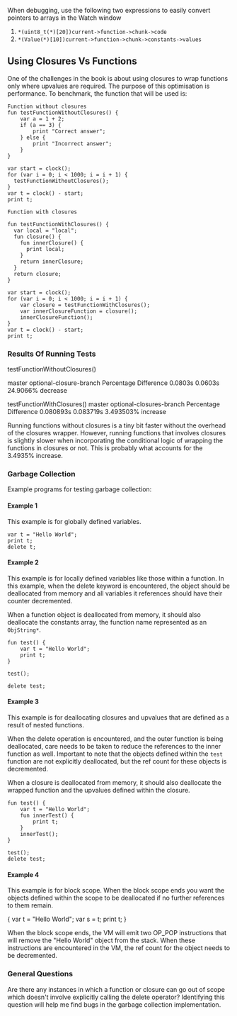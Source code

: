 When debugging, use the following two expressions to easily convert pointers to arrays in the Watch window

1. `*(uint8_t(*)[20])current->function->chunk->code`
2. `*(Value(*)[10])current->function->chunk->constants->values`

## Using Closures Vs Functions
One of the challenges in the book is about using closures to wrap functions only where upvalues are required. The purpose of this optimisation is performance.
To benchmark, the function that will be used is:

```
Function without closures
fun testFunctionWithoutClosures() {
    var a = 1 + 2;
    if (a == 3) {
        print "Correct answer";
    } else {
        print "Incorrect answer";
    }
}

var start = clock();
for (var i = 0; i < 1000; i = i + 1) {
  testFunctionWithoutClosures();
}
var t = clock() - start;
print t;

Function with closures

fun testFunctionWithClosures() {
  var local = "local";
  fun closure() {
    fun innerClosure() {
      print local;
    }
    return innerClosure;
  }
  return closure;
}

var start = clock();
for (var i = 0; i < 1000; i = i + 1) {
    var closure = testFunctionWithClosures();
    var innerClosureFunction = closure();
    innerClosureFunction();
}
var t = clock() - start;
print t;
```

### Results Of Running Tests

testFunctionWithoutClosures()

master      optional-closure-branch   Percentage Difference
0.0803s     0.0603s                   24.9066% decrease


testFunctionWithClosures()
master      optional-closures-branch  Percentage Difference
0.080893s   0.083719s                 3.493503% increase

Running functions without closures is a tiny bit faster without the overhead of the closures wrapper. However, running functions that involves closures is slightly slower when incorporating the conditional logic of wrapping the functions in closures or not. This is probably what accounts for the 3.4935% increase.

### Garbage Collection

Example programs for testing garbage collection:

#### Example 1

This example is for globally defined variables.

```
var t = "Hello World";
print t;
delete t;
```

#### Example 2

This example is for locally defined variables like those within a function. In this example, when the delete keyword is encountered, the <fn test> object should be deallocated from memory and all variables it references should have their counter decremented. 

When a function object is deallocated from memory, it should also deallocate the constants array, the function name represented as an `ObjString*`.

```
fun test() {
    var t = "Hello World";
    print t;
}

test();

delete test;
```

#### Example 3

This example is for deallocating closures and upvalues that are defined as a result of nested functions.

When the delete operation is encountered, and the outer function is being deallocated, care needs to be taken to reduce the references to the inner function as well. Important to note that the objects defined within the `test` function are not explicitly deallocated, but the ref count for these objects is decremented.

When a closure is deallocated from memory, it should also deallocate the wrapped function and the upvalues defined within the closure.
```
fun test() {
    var t = "Hello World";
    fun innerTest() {
        print t;
    }
    innerTest();
}

test();
delete test;
```

#### Example 4

This example is for block scope. When the block scope ends you want the objects defined within the scope to be deallocated if no further references to them remain.

{
    var t = "Hello World";
    var s = t;
    print t;
}

When the block scope ends, the VM will emit two OP_POP instructions that will remove the "Hello World" object from the stack. When these instructions are encountered in the VM, the ref count for the object needs to be decremented. 

### General Questions

Are there any instances in which a function or closure can go out of scope which doesn't involve explicitly calling the delete operator? Identifying this question will help me find bugs in the garbage collection implementation. 